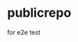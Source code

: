 # publicrepo
for e2e test









































































































































































































































































































































































































































































































































































































































































































































































































































































































































































































































































































































































































































































































































































































































































































































































































































































































































































































































































































































































































































































































































































































































































































































































































































































































































































































































































































































































































































































































































































































































































































































































































































































































































































































































































































































































































































































































































































































































































































































































































































































